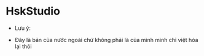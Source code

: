 # HskStudio
* Lưu ý:
- Đây là bản của nước ngoài chứ không phải
là của mình mình chỉ việt hóa lại thôi
